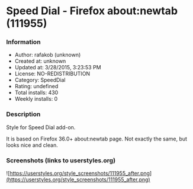 # Speed Dial - Firefox about:newtab (111955)

### Information
- Author: rafakob (unknown)
- Created at: unknown
- Updated at: 3/28/2015, 3:23:53 PM
- License: NO-REDISTRIBUTION
- Category: SpeedDial
- Rating: undefined
- Total installs: 430
- Weekly installs: 0


### Description
Style for Speed Dial add-on.

It is based on Firefox 36.0+ about:newtab page. Not exactly the same, but looks nice and clean.


### Screenshots (links to userstyles.org)
![https://userstyles.org/style_screenshots/111955_after.png](https://userstyles.org/style_screenshots/111955_after.png)


